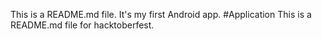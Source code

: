 This is a README.md file. It's my first Android app.
#Application
This is a README.md file for hacktoberfest.
